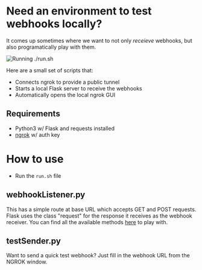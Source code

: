 # Need an environment to test webhooks locally?

It comes up sometimes where we want to not only *receieve* webhooks, but also programatically play with them.  

![Running ./run.sh](https://dl.dropboxusercontent.com/s/sjrl59pp84aqsqm/mux-localWebhookTesting.gif)

Here are a small set of scripts that:
* Connects ngrok to provide a public tunnel
* Starts a local Flask server to receive the webhooks
* Automatically opens the local ngrok GUI

## Requirements
* Python3 w/ Flask and requests installed
* [ngrok](https://ngrok.com) w/ auth key

# How to use
* Run the `run.sh` file 

## webhookListener.py

This has a simple route at base URL which accepts GET and POST requests. Flask uses the class "request" for the response it receives as the webhook receiver. You can find all the available methods [here](https://tedboy.github.io/flask/generated/generated/flask.Request.html) to play with. 

## testSender.py

Want to send a quick test webhook? Just fill in the webhook URL from the NGROK window. 